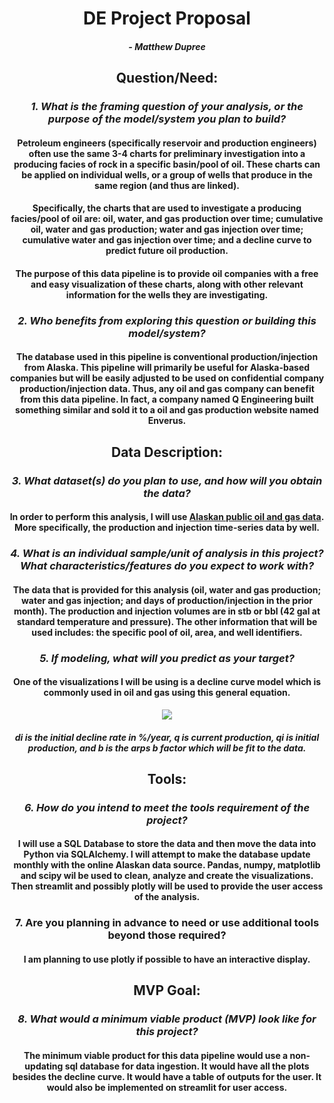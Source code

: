 <center> 
    
# DE Project Proposal 
##### - Matthew Dupree
## Question/Need:
### *1. What is the framing question of your analysis, or the purpose of the model/system you plan to build?*

#### Petroleum engineers (specifically reservoir and production engineers) often use the same 3-4 charts for preliminary investigation into a producing facies of rock in a specific basin/pool of oil.  These charts can be applied on individual wells, or a group of wells that produce in the same region (and thus are linked).  

#### Specifically, the charts that are used to investigate a producing facies/pool of oil are: oil, water, and gas production over time; cumulative oil, water and gas production; water and gas injection over time; cumulative water and gas injection over time; and a decline curve to predict future oil production.  

#### The purpose of this data pipeline is to provide oil companies with a free and easy visualization of these charts, along with other relevant information for the wells they are investigating.

### *2. Who benefits from exploring this question or building this model/system?*

#### The database used in this pipeline is conventional production/injection from Alaska. This pipeline will primarily be useful for Alaska-based companies but will be easily adjusted to be used on confidential company production/injection data.  Thus, any oil and gas company can benefit from this data pipeline. In fact, a company named Q Engineering built something similar and sold it to a oil and gas production website named Enverus.

## Data Description:
### *3. What dataset(s) do you plan to use, and how will you obtain the data?*
#### In order to perform this analysis, I will use [Alaskan public oil and gas data](http://aogweb.state.ak.us/DataMiner3/Forms/Default.aspx). More specifically, the production and injection time-series data by well.

### *4. What is an individual sample/unit of analysis in this project? What characteristics/features do you expect to work with?*
#### The data that is provided for this analysis (oil, water and gas production; water and gas injection; and days of production/injection in the prior month). The production and injection volumes are in stb or bbl (42 gal at standard temperature and pressure). The other information that will be used includes: the specific pool of oil, area, and well identifiers.

### *5. If modeling, what will you predict as your target?*
#### One of the visualizations I will be using is a decline curve model which is commonly used in oil and gas using this general equation.

<center><img src="Standard_Arps.png"/>
    
##### di is the initial decline rate in %/year, q is current production, qi is initial production, and b is the arps b factor which will be fit to the data.
    
## Tools:
### *6. How do you intend to meet the tools requirement of the project?*
#### I will use a SQL Database to store the data and then move the data into Python via SQLAlchemy. I will attempt to make the database update monthly with the online Alaskan data source. Pandas, numpy, matplotlib and scipy wil be used to clean, analyze and create the visualizations.  Then streamlit and possibly plotly will be used to provide the user access of the analysis.

### 7. Are you planning in advance to need or use additional tools beyond those required?
#### I am planning to use plotly if possible to have an interactive display.

## MVP Goal:

### *8. What would a minimum viable product (MVP) look like for this project?*
#### The minimum viable product for this data pipeline would use a non-updating sql database for data ingestion. It would have all the plots besides the decline curve.  It would have a table of outputs for the user.  It would also be implemented on streamlit for user access.